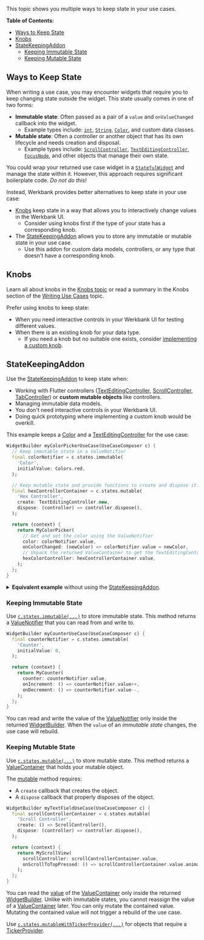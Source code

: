 This topic shows you multiple ways to keep state in your use cases.

**Table of Contents:**
- [Ways to Keep State](#ways-to-keep-state)
- [Knobs](#knobs)
- [StateKeepingAddon](#statekeepingaddon)
  - [Keeping Immutable State](#keeping-immutable-state)
  - [Keeping Mutable State](#keeping-mutable-state)

## Ways to Keep State

When writing a use case, you may encounter widgets that require you to keep changing state outside the widget.
This state usually comes in one of two forms:
- **Immutable state**: Often passed as a pair of a `value` and `onValueChanged` callback into the widget.
  - Example types include:
    [`int`](https://api.flutter.dev/flutter/dart-core/int-class.html),
    [`String`](https://api.flutter.dev/flutter/dart-core/String-class.html),
    [`Color`](https://api.flutter.dev/flutter/dart-ui/Color-class.html),
    and custom data classes.
- **Mutable state**: Often a controller or another object that has its own lifecycle and needs creation and disposal.
  - Example types include:
    [`ScrollController`](https://api.flutter.dev/flutter/widgets/ScrollController-class.html),
    [`TextEditingController`](https://api.flutter.dev/flutter/widgets/TextEditingController-class.html),
    [`FocusNode`](https://api.flutter.dev/flutter/widgets/FocusNode-class.html),
    and other objects that manage their own state.

You could wrap your returned use case widget in a [`StatefulWidget`](https://api.flutter.dev/flutter/widgets/StatefulWidget-class.html)
and manage the state within it.
However, this approach requires significant boilerplate code.
*Do not do this!*

Instead, Werkbank provides better alternatives to keep state in your use case:
- [Knobs](Knobs-topic.html) keep state in a way that allows you to interactively change values in the Werkbank UI.
  - Consider using knobs first if the type of your state has a corresponding knob.
- The [StateKeepingAddon](../werkbank/StateKeepingAddon-class.html) allows you to store any immutable or mutable state in your use case.
  - Use this addon for custom data models, controllers, or any type that doesn't have a corresponding knob.

## Knobs

Learn all about knobs in the [Knobs topic](Knobs-topic.html)
or read a summary in the Knobs section of the [Writing Use Cases](../werkbank/Writing%20Use%20Cases-topic.html#knobs) topic.

Prefer using knobs to keep state:
- When you need interactive controls in your Werkbank UI for testing different values.
- When there is an existing knob for your data type.
  - If you need a knob but no suitable one exists, consider [implementing a custom knob](Knobs-topic.html#creating-custom-knobs).

## StateKeepingAddon

Use the [StateKeepingAddon](../werkbank/StateKeepingAddon-class.html) to keep state when:
- Working with Flutter controllers ([TextEditingController](https://api.flutter.dev/flutter/widgets/TextEditingController-class.html), [ScrollController](https://api.flutter.dev/flutter/widgets/ScrollController-class.html), [TabController](https://api.flutter.dev/flutter/material/TabController-class.html)) or **custom mutable objects** like controllers.
- Managing immutable data models.
- You don't need interactive controls in your Werkbank UI.
- Doing quick prototyping where implementing a custom knob would be overkill.

This example keeps a [Color](https://api.flutter.dev/flutter/dart-ui/Color-class.html) and a
[TextEditingController](https://api.flutter.dev/flutter/widgets/TextEditingController-class.html)
for the use case:

```dart
WidgetBuilder myColorPickerUseCase(UseCaseComposer c) {
  // Keep immutable state in a ValueNotifier
  final colorNotifier = c.states.immutable(
    'Color',
    initialValue: Colors.red,
  );

  // Keep mutable state and provide functions to create and dispose it.
  final hexControllerContainer = c.states.mutable(
    'Hex Controller',
    create: TextEditingController.new,
    dispose: (controller) => controller.dispose(),
  );

  return (context) {
    return MyColorPicker(
      // Get and set the color using the ValueNotifier
      color: colorNotifier.value,
      onColorChanged: (newColor) => colorNotifier.value = newColor,
      // Unpack the returned ValueContainer to get the TextEditingController
      hexColorController: hexControllerContainer.value,
    );
  };
}
```

<details>
<summary><b>Equivalent example</b> without using the <a href="../werkbank/StateKeepingAddon-class.html">StateKeepingAddon</a>.</summary>

This illustrates the issue that the [StateKeepingAddon](../werkbank/StateKeepingAddon-class.html) solves for you, since **you don't have to do this**:

```dart
WidgetBuilder myColorPickerUseCase(UseCaseComposer c) {
  return (context) {
    return _MyColorPickerStateProvider(
      builder: (context, color, setColor, hexColorController) {
        return MyColorPicker(
          color: color,
          onColorChanged: setColor,
          hexColorController: hexColorController,
        );
      },
    );
  };
}

class _MyColorPickerStateProvider extends StatefulWidget {
  const _MyColorPickerStateProvider({
    required this.builder,
  });

  final Widget Function(
    BuildContext context,
    Color color,
    ValueChanged<Color> setColor,
    TextEditingController hexColorController,
    )
  builder;

  @override
  State<_MyColorPickerStateProvider> createState() =>
    _MyColorPickerStateProviderState();
}

class _MyColorPickerStateProviderState
  extends State<_MyColorPickerStateProvider> {
  Color _color = Colors.red;
  final TextEditingController _hexColorController = TextEditingController();

  @override
  void dispose() {
    _hexColorController.dispose();
    super.dispose();
  }

  @override
  Widget build(BuildContext context) {
    return widget.builder(
      context,
      _color,
      (newColor) => setState(() => _color = newColor),
      _hexColorController,
    );
  }
}
```

</details>

### Keeping Immutable State

Use [`c.states.immutable(...)`](../werkbank/StatesComposer/immutable.html) to store immutable state.
This method returns a [ValueNotifier](https://api.flutter.dev/flutter/foundation/ValueNotifier-class.html) that you can read from and write to.

```dart
WidgetBuilder myCounterUseCase(UseCaseComposer c) {
  final counterNotifier = c.states.immutable(
    'Counter',
    initialValue: 0,
  );

  return (context) {
    return MyCounter(
      counter: counterNotifier.value,
      onIncrement: () => counterNotifier.value++,
      onDecrement: () => counterNotifier.value--,
    );
  };
}
```

You can read and write the value of the [ValueNotifier](https://api.flutter.dev/flutter/foundation/ValueNotifier-class.html) only inside the returned [WidgetBuilder](https://api.flutter.dev/flutter/widgets/WidgetBuilder.html).
When the `value` of an *immutable state* changes, the use case will rebuild.

### Keeping Mutable State

Use [`c.states.mutable(...)`](../werkbank/StatesComposer/mutable.html) to store mutable state.
This method returns a [ValueContainer](../werkbank/ValueContainer-class.html) that holds your mutable object.

The [mutable](../werkbank/StatesComposer/mutable.html) method requires:
- A `create` callback that creates the object.
- A `dispose` callback that properly disposes of the object.

```dart
WidgetBuilder myTextFieldUseCase(UseCaseComposer c) {
  final scrollControllerContainer = c.states.mutable(
    'Scroll Controller',
    create: () => ScrollController(),
    dispose: (controller) => controller.dispose(),
  );

  return (context) {
    return MyScrollView(
      scrollController: scrollControllerContainer.value,
      onScrollToTopPressed: () => scrollControllerContainer.value.animateTo(0),
    );
  };
}
```

You can read the [value](../werkbank/ValueContainer/value.html) of the [ValueContainer](../werkbank/ValueContainer-class.html) only inside the returned [WidgetBuilder](https://api.flutter.dev/flutter/widgets/WidgetBuilder.html).
Unlike with immutable states, you cannot reassign the value of a [ValueContainer](../werkbank/ValueContainer-class.html) later.
You can only mutate the contained value.
Mutating the contained value will not trigger a rebuild of the use case.

Use [`c.states.mutableWithTickerProvider(...)`](../werkbank/StatesComposer/mutableWithTickerProvider.html) for objects that require a [TickerProvider](https://api.flutter.dev/flutter/scheduler/TickerProvider-class.html).

